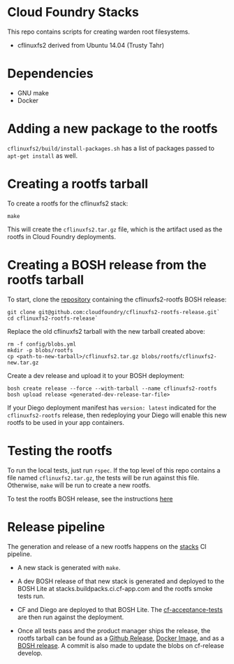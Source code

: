 Cloud Foundry Stacks
====================

This repo contains scripts for creating warden root filesystems.

* cflinuxfs2 derived from Ubuntu 14.04 (Trusty Tahr)

# Dependencies

* GNU make
* Docker

# Adding a new package to the rootfs

`cflinuxfs2/build/install-packages.sh` has a list of packages passed to `apt-get install` as well.

# Creating a rootfs tarball

To create a rootfs for the cflinuxfs2 stack:

```shell
make
```

This will create the `cflinuxfs2.tar.gz` file, which is the artifact used as the rootfs in Cloud Foundry deployments.

# Creating a BOSH release from the rootfs tarball

To start, clone the [repository](https://github.com/cloudfoundry/cflinuxfs2-rootfs-release) containing the cflinuxfs2-rootfs BOSH release:

```shell
git clone git@github.com:cloudfoundry/cflinuxfs2-rootfs-release.git`
cd cflinuxfs2-rootfs-release`
```

Replace the old cflinuxfs2 tarball with the new tarball created above:

```shell
rm -f config/blobs.yml
mkdir -p blobs/rootfs
cp <path-to-new-tarball>/cflinuxfs2.tar.gz blobs/rootfs/cflinuxfs2-new.tar.gz
```

Create a dev release and upload it to your BOSH deployment:

```shell
bosh create release --force --with-tarball --name cflinuxfs2-rootfs
bosh upload release <generated-dev-release-tar-file>
```

If your Diego deployment manifest has `version: latest` indicated for the `cflinuxfs2-rootfs` release, then redeploying your Diego will enable this new rootfs to be used in your app containers.

# Testing the rootfs

To run the local tests, just run `rspec`. If the top level of this repo contains a file named `cflinuxfs2.tar.gz`, the tests will be run against this file. Otherwise, `make` will  be run to create a new rootfs.

To test the rootfs BOSH release, see the instructions [here](https://github.com/cloudfoundry/cflinuxfs2-rootfs-release/blob/master/README.md)

# Release pipeline

The generation and release of a new rootfs happens on the [stacks](https://buildpacks.ci.cf-app.com/pipelines/stacks) CI pipeline.

* A new stack is generated with `make`.

* A dev BOSH release of that new stack is generated and deployed to the BOSH Lite at stacks.buildpacks.ci.cf-app.com and the rootfs smoke tests run.

* CF and Diego are deployed to that BOSH Lite. The [cf-acceptance-tests](https://github.com/cloudfoundry/cf-acceptance-tests) are then run against the deployment.

* Once all tests pass and the product manager ships the release, the rootfs tarball can be found as a [Github Release](https://github.com/cloudfoundry/stacks/releases), [Docker Image](https://registry.hub.docker.com/u/cloudfoundry/cflinuxfs2/), and as a [BOSH release](https://github.com/cloudfoundry/cflinuxfs2-rootfs-release). A commit is also made to update the blobs on cf-release develop.